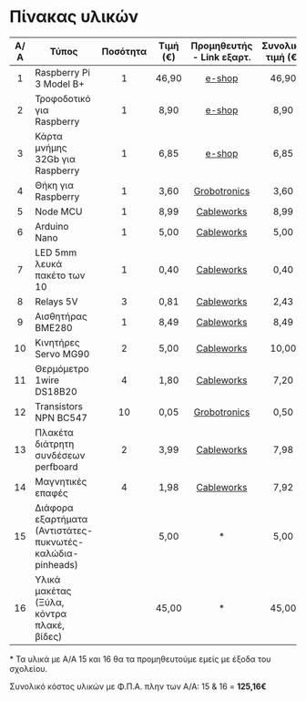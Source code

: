 Πίνακας υλικών
======================

|Α/Α|   Τύπος	                                  | Ποσότητα | Τιμή (€) |Προμηθευτής - Link εξαρτ.| Συνολική τιμή (€)| 
|:--:|------------------------------------------|:-------:|:-------:|:---------------:|:------:|
| 1	| Raspberry Pi 3 Model B+  |1|46,90|[e-shop](https://www.e-shop.gr/modmypi-mmp-1153-raspberry-pi-3-model-b--p-PER.818063)|46,90|
| 2	| Τροφοδοτικό για Raspberry|1|8,90|[e-shop](https://www.e-shop.gr/raspberry-pi-3-official-power-supply-uk-and-eu-51v-25a-black-p-PER.817963)|8,90|
| 3	| Κάρτα μνήμης 32Gb για Raspberry|1|6,85|[e-shop](https://www.e-shop.gr/samsung-mb-mc32ga-eu-evo-plus-32gb-micro-sdhc-u1-class-10-adapter-p-PER.577044)|6,85|
| 4	| Θήκη για Raspberry|1|3,60|[Grobotronics](https://grobotronics.com/raspberry-pi-2-3-square-case-transparent.html)|3,60|
| 5	| Node MCU|1|8,99|[Cableworks](https://www.cableworks.gr/ilektronika/arduino-and-microcontrollers/microcontrollers/esp8266/esp8266-nodemcu-with-cp2102-wifi-internet-development-board/)|8,99|
| 6	| Arduino Nano|1|5,00|[Cableworks](https://www.cableworks.gr/ilektronika/arduino-and-microcontrollers/microcontrollers/compatible-boards/arduino-nano-v3.0-w-atmega328p-with-mini-usb-cable-unsoldered/)|5,00|
| 7	| LED 5mm λευκά πακέτο των 10|1|0,40|[Cableworks](https://www.cableworks.gr/ilektronika/arduino-and-microcontrollers/components-and-ic/leds/5mm/10pcs-super-bright-5mm-white-leds/)|0,40|
| 8	| Relays 5V|3|0,81|[Cableworks](https://www.cableworks.gr/ilektronika/arduino-and-microcontrollers/components-and-ic/songle-relay-5v-5-pin-for-arduino-srd-05vdc-sl-c/)|2,43|
| 9	| Αισθητήρας BME280|1|8,49|[Cableworks](https://www.cableworks.gr/ilektronika/arduino-and-microcontrollers/sensors/temperature/bme280-high-precision-barometric-pressure-and-humidity-sensor-for-arduino-gy-bme280-3.3/)|8,49|
|10	| Κινητήρες Servo MG90|2|5,00|[Cableworks](https://www.cableworks.gr/ilektronika/arduino-and-microcontrollers/motors/servo/mg90s-micro-metal-gear-9g-servo-for-arduino-rc-180-degrees/)|10,00|
|11	| Θερμόμετρο 1wire DS18B20|4|1,80|[Cableworks](https://www.cableworks.gr/ilektronika/arduino-and-microcontrollers/sensors/temperature/ds18b20-18b20-to-92-thermometer-temperature-sensor-for-arduino-dallas/)|7,20|
|12	| Transistors NPN BC547|10|0,05|[Grobotronics](https://grobotronics.com/transistor-npn-50v-0.1a-bc547.html)|0,50|
|13	| Πλακέτα διάτρητη συνδέσεων perfboard|2|3,99|[Cableworks](https://www.cableworks.gr/ilektronika/arduino-and-microcontrollers/prototyping/pcb/prototype-12x18cm-pcb-double-side-bread-board-fr4/)|7,98|
|14 | Μαγνητικές επαφές |4|1,98|[Cableworks](https://www.cableworks.gr/systimata-asfaleias/synagermoi/magnitikes-epafes/aleph-1561g-gray/)|7,92|
|15 | Διάφορα εξαρτήματα (Αντιστάτες-πυκνωτές-καλώδια-pinheads)| |5,00|\*|5,00|
|16 | Υλικά μακέτας (Ξύλα, κόντρα πλακέ, βίδες)||45,00|\*|45,00|

\* Τα υλικά με Α/Α 15 και 16 θα τα προμηθευτούμε εμείς με έξοδα του σχολείου.

Συνολικό κόστος υλικών με Φ.Π.Α. πλην των Α/Α: 15 & 16 = **125,16€**

